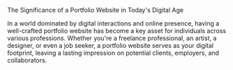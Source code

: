 The Significance of a Portfolio Website in Today's Digital Age

In a world dominated by digital interactions and online presence, having a well-crafted portfolio website has become a key asset for individuals across various professions. Whether you're a freelance professional, an artist, a designer, or even a job seeker, a portfolio website serves as your digital footprint, leaving a lasting impression on potential clients, employers, and collaborators. 
